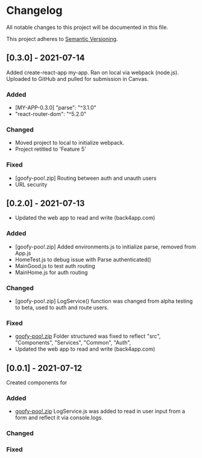 
# Changelog
All notable changes to this project will be documented in this file.

This project adheres to [Semantic Versioning](http://semver.org/).
 
## [0.3.0] - 2021-07-14
 
Added create-react-app my-app. Ran on local via webpack (node.js). Uploaded to GitHub and pulled for submission in Canvas.
 
### Added
- [MY-APP-0.3.0]
  "parse": "^3.1.0"
- "react-router-dom": "^5.2.0"

### Changed
- Moved project to local to initialize webpack.
- Project retitled to 'Feature 5'
 
### Fixed
- [goofy-poo!.zip]
  Routing between auth and unauth users
- URL security
 
## [0.2.0] - 2021-07-13
  
- Updated the web app to read and write (back4app.com)
 
### Added

- [goofy-poo!.zip] 
  Added environments.js to initialize parse, removed from App.js
- HomeTest.js to debug issue with Parse authenticated()
- MainGood.js to test auth routing 
- MainHome.js for auth routing
 
### Changed
  
- [goofy-poo!.zip]
  LogService() function was changed from alpha testing to beta, used to auth and route users.
 
### Fixed
 
- [goofy-poo!.zip](codesandbox.com)
  Folder structured was fixed to reflect "src", "Components", "Services", "Common", "Auth", 
- Updated the web app to read and write (back4app.com)
 
 ## [0.0.1] - 2021-07-12
  
Created components for

### Added

- [goofy-poo!.zip](codesandbox.com)
  LogService.js was added to read in user input from a form and reflect it via console.logs.
 
### Changed
 
### Fixed
 